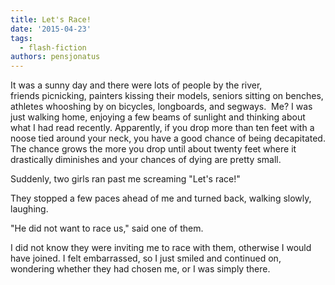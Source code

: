 ```yaml
---
title: Let's Race!
date: '2015-04-23'
tags:
  - flash-fiction
authors: pensjonatus
---
```


It was a sunny day and there were lots of people by the river,
friends picnicking, painters kissing their models, seniors sitting on benches,
athletes whooshing by on bicycles, longboards, and segways.  Me? I was just
walking home, enjoying a few beams of sunlight and thinking about what I had
read recently. Apparently, if you drop more than ten feet with a noose tied
around your neck, you have a good chance of being decapitated. The chance grows
the more you drop until about twenty feet where it drastically diminishes and
your chances of dying are pretty small.

<!-- truncate -->

Suddenly, two girls ran past me screaming "Let's race!"

They stopped a few paces ahead of me and turned back, walking slowly, laughing.

"He did not want to race us," said one of them.

I did not know they were inviting me to race with them, otherwise I would have
joined. I felt embarrassed, so I just smiled and continued on, wondering whether
they had chosen me, or I was simply there.
